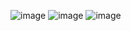 
![image](uploads/7ef85a8915c5ebf35390cd05744e2151/image.png)
![image](uploads/dcb759744ac092a855f575380ea244bb/image.png)
![image](uploads/c15e98f547b8ccd5b6fb62d167ceffc8/image.png)